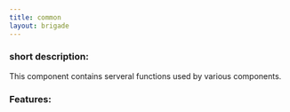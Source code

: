 ```yaml
---
title: common
layout: brigade
---
```


### short description:
This component contains serveral functions used by various components.

### Features:
